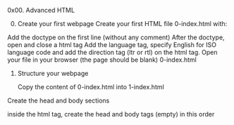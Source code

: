 0x00. Advanced HTML


0. Create your first webpage
	Create your first HTML file 0-index.html with:

Add the doctype on the first line (without any comment)
After the doctype, open and close a html tag
Add the language tag, specify English for ISO language code and add the direction tag (ltr or rtl) on the html tag.
Open your file in your browser (the page should be blank)
0-index.html


1. Structure your webpage

   Copy the content of 0-index.html into 1-index.html

Create the head and body sections

inside the html tag, create the head and body tags (empty) in this order
